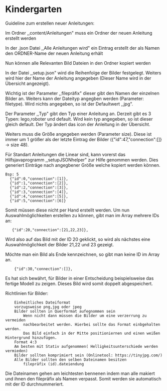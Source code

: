# Kindergarten

Guideline zum erstellen neuer Anleitungen:
   
   Im Ordner ,,content/Anleitungen" muss ein Ordner der neuen Anleitung erstellt werden
   
   In der .json Datei ,,Alle Anleitungen wird" ein Eintrag erstellt der als Namen den ORDNER-Name
   der neuen Anleitung erhält  
   
   Nun können alle Relevanten Bild Dateien in den Ordner kopiert werden
   
   In der Datei ,,setup.json" wird die Reihenfolge der Bilder festgelegt.
   Weiters wird hier der Name der Anleitung angegeben (Dieser Name wird in der Übersicht angezeigt).
   
   Wichtig ist der Parameter ,,filepräfix" dieser gibt den Namen der einzelnen Bilder an.
   Weiters kann der Dateityp angegben werden (Parameter: filetype).
   Wird nichts angegeben, so ist der Defaultwert ,,jpg".
   
   Der Parameter ,,Typ" gibt den Typ einer Anleitung an. Derzeit gibt es 3 Typen:
   lego,roboter und default. Wird kein typ angegeben, so ist dieser gleich default.
   Der Typ ändert das icon der Anleitung in der Übersicht.
   
   Weiters muss die Größe angegeben werden (Parameter size). Diese ist immer um 1 größer als der letzte Eintrag 
   der Bilder ({"id":47,"connection":[]} -> size 48).
   
   Für Standart Anleitungen die Linear sind, kann vorerst das Hilfsjavaprogramm ,,setupJSONhelper" zur 
   Hilfe genommen werden.
   Dies generiert Einträge nach angegbener Größe welche kopiert werden können.
   
    Bsp: 5
      {"id":0,"connection":[1]},
      {"id":1,"connection":[2]},
      {"id":2,"connection":[3]},
      {"id":3,"connection":[4]},
      {"id":4,"connection":[5]},
      {"id":5,"connection":[6]}
   Somit müssen diese nicht per Hand erstellt werden.
   Um nun Auswahlmöglichkeiten erstellen zu können, gibt man im Array mehrere IDs an:
   
       {"id":20,"connection":[21,22,23]},
   
   Wird also auf das Bild mit der ID 20 geklickt, so wird als nächstes eine Auswahlmöglichkeit der
   Bilder 21,22 und 23 gezeigt.
    
   Möchte man ein Bild als Ende kennzeichnen, so gibt man keine ID im Array an.
   
        {"id":30,"connection":[]},
   Es hat sich bewährt, für Bilder in einer Entscheidung beispielsweise das fertige Modell zu zeigen.
   Dieses Bild wird somit doppelt abgespeichert. 
   
   Richtlinien für Bilder:
    
        Einheitliches Dateiformat 
        vorzugsweise png,jpg oder jpeg
        Bilder sollten in Querformat aufegnommen sein
            Wenn nicht dann müssen die Bilder um eine verzerrung zu vermeiden 
            nachbearbeitet werden. Hierbei sollte das Format einbgehalten werden.
            Das Bild einfach in der Mitte positioniernen und einen weißen Hintergrund hinzufügen.
        Format 4:3
        Am besten mit Stativ aufgenommen( Helligkeitsunterschiede werden vermieden)
        Bilder sollten komprimiert sein (Onlinetool: https://tinyjpg.com/)
        Alle Bilder sollten den selben Dateinamen besitzen 
            filepräfix (id).dateiendung
   
   Die Dateinamen gehen am leichtesten bennenen indem man alle makiert und ihnen den filepräfix als Namen verpasst.
   Somit werden sie automatisch mit der ID durchnummeriert.